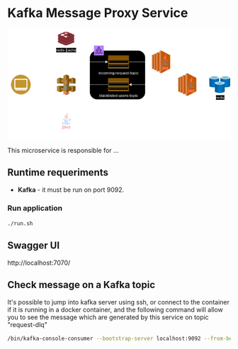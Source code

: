 
# Kafka Message Proxy Service

![](../docs/images/arch-limiter-kafka-mps.png)

This microservice is responsible for ...


## Runtime requeriments

* **Kafka** - it must be run on port 9092.

### Run application
```bash
./run.sh
```

## Swagger UI

http://localhost:7070/


## Check message on a Kafka topic

It's possible to jump into kafka server using ssh, or connect to the container if it is running in a docker container,
and the following command will allow you to see the message which are generated by this service on topic "request-dlq"

```bash
/bin/kafka-console-consumer --bootstrap-server localhost:9092 --from-beginning --topic request-dlq
```
